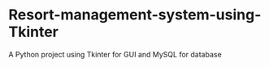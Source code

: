 # Resort-management-system-using-Tkinter
 A Python project using Tkinter for GUI and MySQL for database
